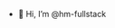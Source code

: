 - 👋 Hi, I’m @hm-fullstack

<!---
hm-fullstack/hm-fullstack is a ✨ special ✨ repository because its `README.md` (this file) appears on your GitHub profile.
You can click the Preview link to take a look at your changes.
--->
